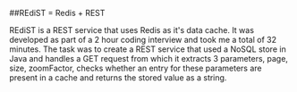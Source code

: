 ##REdiST = Redis + REST

REdiST is a REST service that uses Redis as it's data cache. It was developed as part of a 2 hour coding interview and took me a total of 32 minutes. The task was to create a REST service that used a NoSQL store in Java and handles a GET request from which it extracts 3 parameters, page, size, zoomFactor, checks whether an entry for these parameters are present in a cache and returns the stored value as a string.